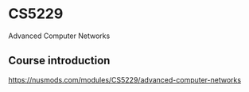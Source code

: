 # CS5229
Advanced Computer Networks
## Course introduction
https://nusmods.com/modules/CS5229/advanced-computer-networks
